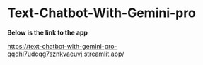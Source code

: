 # Text-Chatbot-With-Gemini-pro
**Below is the link to the app**

https://text-chatbot-with-gemini-pro-qqdhl7udcqg7sznkvaeuvj.streamlit.app/
